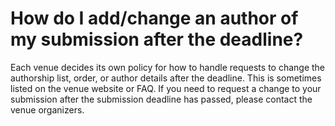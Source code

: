 # How do I add/change an author of my submission after the deadline?

Each venue decides its own policy for how to handle requests to change the authorship list, order, or author details after the deadline. This is sometimes listed on the venue website or FAQ. If you need to request a change to your submission after the submission deadline has passed, please contact the venue organizers.
